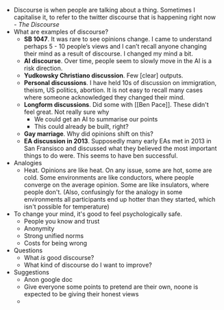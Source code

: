 - Discourse is when people are talking about a thing. Sometimes I capitalise it, to refer to the twitter discourse that is happening right now - _The Discourse_
- What are examples of discourse?
	- **SB 1047**. It was rare to see opinions change. I came to understand perhaps 5 - 10 people’s views and I can’t recall anyone changing their mind as a result of discourse. I changed my mind a bit.
	- **AI discourse**. Over time, people seem to slowly move in the AI is a risk direction.
	- **Yudkowsky Christiano discussion**. Few [clear] outputs.
	- **Personal discussions**. I have held 10s of discussion on immigration, theism, US politics, abortion. It is not easy to recall many cases where someone acknowledged they changed their mind.
	- **Longform discussions**. Did some with [[Ben Pace]]. These didn't feel great. Not really sure why
		- We could get an AI to summarise our points
		- This could already be built, right?
	- **Gay marriage**. Why did opinions shift on this?
	- **EA discussion in 2013**. Supposedly many early EAs met in 2013 in San Fransisco and discussed what they believed the most important things to do were. This seems to have ben successful.
- Analogies
	- Heat. Opinions are like heat. On any issue, some are hot, some are cold. Some environments are like conductors, where people converge on the average opinion. Some are like insulators, where people don't. (Also, confusingly for the analogy in some environments all participants end up hotter than they started, which isn't possible for temperature)
- To change your mind, it's good to feel psychologically safe.
	- People you know and trust
	- Anonymity
	- Strong unified norms
	- Costs for being wrong
- Questions
	- What _is_ good discourse?
	- What kind of discourse do I want to improve?
- Suggestions
	- Anon google doc
	- Give everyone some points to pretend are their own, noone is expected to be giving their honest views
	-